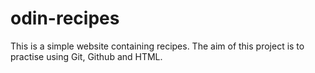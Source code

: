 # odin-recipes

This is a simple website containing recipes. The aim of this project is to practise using Git, Github and HTML. 